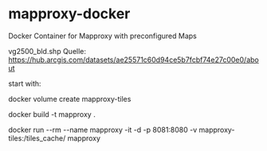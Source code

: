 # mapproxy-docker
Docker Container for Mapproxy with preconfigured Maps


vg2500_bld.shp Quelle: https://hub.arcgis.com/datasets/ae25571c60d94ce5b7fcbf74e27c00e0/about


start with:

docker volume create mapproxy-tiles

docker build -t mapproxy .

docker run --rm --name mapproxy -it -d -p 8081:8080 -v mapproxy-tiles:/tiles_cache/ mapproxy
